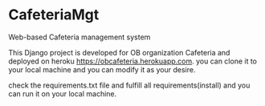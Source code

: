 # CafeteriaMgt
Web-based Cafeteria management system

This Django project is developed for OB organization Cafeteria and deployed on heroku https://obcafeteria.herokuapp.com. 
you can clone it to your local machine and you can modify it as your desire.

check the requirements.txt file and fulfill all requirements(install) and you can run it on your local machine. 
